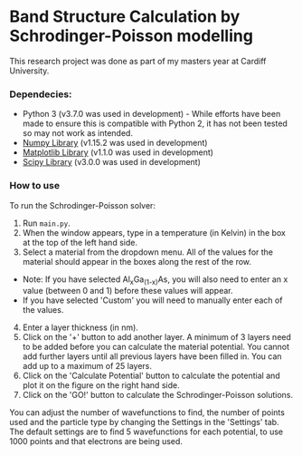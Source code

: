 # Band Structure Calculation by Schrodinger-Poisson modelling

This research project was done as part of my masters year at Cardiff University.

### Dependecies:

- Python 3 (v3.7.0 was used in development) - While efforts have been made to ensure this is compatible with Python 2, it has not been tested so may not work as intended.
- [Numpy Library](http://www.numpy.org/) (v1.15.2 was used in development)
- [Matplotlib Library](https://matplotlib.org/) (v1.1.0 was used in development)
- [Scipy Library](https://www.scipy.org/) (v3.0.0 was used in development)

### How to use

To run the Schrodinger-Poisson solver:
1. Run `main.py`.
2. When the window appears, type in a temperature (in Kelvin) in the box at the top of the left hand side.
3. Select a material from the dropdown menu. All of the values for the material should appear in the boxes along the rest of the row. 
* Note: If you have selected Al<sub>x</sub>Ga<sub>(1-x)</sub>As, you will also need to enter an x value (between 0 and 1) before these values will appear.
* If you have selected 'Custom' you will need to manually enter each of the values.
4. Enter a layer thickness (in nm).
5. Click on the '+' button to add another layer. A minimum of 3 layers need to be added before you can calculate the material potential. You cannot add further layers until all previous layers have been filled in. You can add up to a maximum of 25 layers.
6. Click on the 'Calculate Potential' button to calculate the potential and plot it on the figure on the right hand side.
7. Click on the 'GO!' button to calculate the Schrodinger-Poisson solutions.

You can adjust the number of wavefunctions to find, the number of points used and the particle type by changing the Settings in the 'Settings' tab. The default settings are to find 5 wavefunctions for each potential, to use 1000 points and that electrons are being used.

